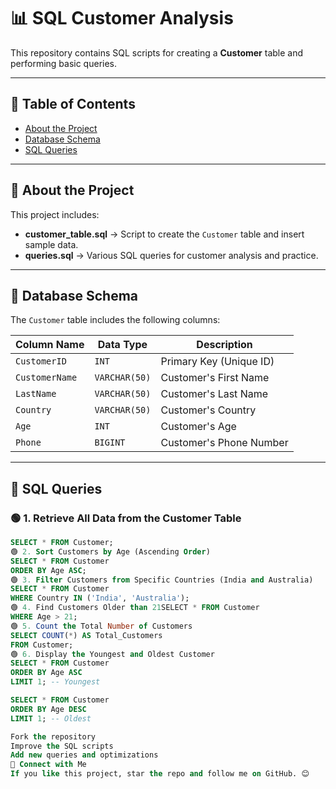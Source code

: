 # 📊 SQL Customer Analysis

This repository contains SQL scripts for creating a **Customer** table and performing basic queries.

---

## 📌 Table of Contents
- [About the Project](#about-the-project)
- [Database Schema](#database-schema)
- [SQL Queries](#sql-queries)


---

## 📌 About the Project
This project includes:
- **customer_table.sql** → Script to create the `Customer` table and insert sample data.
- **queries.sql** → Various SQL queries for customer analysis and practice.

---

## 📌 Database Schema
The `Customer` table includes the following columns:

| Column Name   | Data Type    | Description               |
|---------------|--------------|----------------------------|
| `CustomerID`  | `INT`        | Primary Key (Unique ID)    |
| `CustomerName`| `VARCHAR(50)`| Customer's First Name      |
| `LastName`   | `VARCHAR(50)` | Customer's Last Name       |
| `Country`     | `VARCHAR(50)`| Customer's Country         |
| `Age`         | `INT`        | Customer's Age             |
| `Phone`       | `BIGINT`     | Customer's Phone Number    |

---

## 📌 SQL Queries

### 🟢 1. Retrieve All Data from the Customer Table
```sql
SELECT * FROM Customer;
🟢 2. Sort Customers by Age (Ascending Order)
SELECT * FROM Customer
ORDER BY Age ASC;
🟢 3. Filter Customers from Specific Countries (India and Australia)
SELECT * FROM Customer
WHERE Country IN ('India', 'Australia');
🟢 4. Find Customers Older than 21SELECT * FROM Customer
WHERE Age > 21;
🟢 5. Count the Total Number of Customers
SELECT COUNT(*) AS Total_Customers
FROM Customer;
🟢 6. Display the Youngest and Oldest Customer
SELECT * FROM Customer
ORDER BY Age ASC
LIMIT 1; -- Youngest

SELECT * FROM Customer
ORDER BY Age DESC
LIMIT 1; -- Oldest

Fork the repository
Improve the SQL scripts
Add new queries and optimizations
📌 Connect with Me
If you like this project, star the repo and follow me on GitHub. 😊












